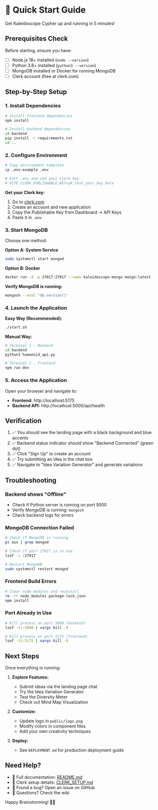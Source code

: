 # 🚀 Quick Start Guide

Get Kaleidoscope Cypher up and running in 5 minutes!

## Prerequisites Check

Before starting, ensure you have:

- [ ] Node.js 18+ installed (`node --version`)
- [ ] Python 3.8+ installed (`python3 --version`)
- [ ] MongoDB installed or Docker for running MongoDB
- [ ] Clerk account (free at clerk.com)

## Step-by-Step Setup

### 1. Install Dependencies

```bash
# Install frontend dependencies
npm install

# Install backend dependencies
cd backend
pip install -r requirements.txt
cd ..
```

### 2. Configure Environment

```bash
# Copy environment template
cp .env.example .env

# Edit .env and add your Clerk key
# VITE_CLERK_PUBLISHABLE_KEY=pk_test_your_key_here
```

**Get your Clerk key:**
1. Go to [clerk.com](https://clerk.com)
2. Create an account and new application
3. Copy the Publishable Key from Dashboard → API Keys
4. Paste it in `.env`

### 3. Start MongoDB

Choose one method:

**Option A: System Service**
```bash
sudo systemctl start mongod
```

**Option B: Docker**
```bash
docker run -d -p 27017:27017 --name kaleidoscope-mongo mongo:latest
```

**Verify MongoDB is running:**
```bash
mongosh --eval "db.version()"
```

### 4. Launch the Application

**Easy Way (Recommended):**
```bash
./start.sh
```

**Manual Way:**
```bash
# Terminal 1 - Backend
cd backend
python3 humanoid_api.py

# Terminal 2 - Frontend
npm run dev
```

### 5. Access the Application

Open your browser and navigate to:
- **Frontend:** http://localhost:5175
- **Backend API:** http://localhost:5000/api/health

## Verification

1. ✅ You should see the landing page with a black background and blue accents
2. ✅ Backend status indicator should show "Backend Connected" (green dot)
3. ✅ Click "Sign Up" to create an account
4. ✅ Try submitting an idea in the chat box
5. ✅ Navigate to "Idea Variation Generator" and generate variations

## Troubleshooting

### Backend shows "Offline"
- Check if Python server is running on port 5000
- Verify MongoDB is running: `mongosh`
- Check backend logs for errors

### MongoDB Connection Failed
```bash
# Check if MongoDB is running
ps aux | grep mongod

# Check if port 27017 is in use
lsof -i :27017

# Restart MongoDB
sudo systemctl restart mongod
```

### Frontend Build Errors
```bash
# Clear node modules and reinstall
rm -rf node_modules package-lock.json
npm install
```

### Port Already in Use
```bash
# Kill process on port 5000 (backend)
lsof -ti:5000 | xargs kill -9

# Kill process on port 5175 (frontend)
lsof -ti:5175 | xargs kill -9
```

## Next Steps

Once everything is running:

1. **Explore Features:**
   - Submit ideas via the landing page chat
   - Try the Idea Variation Generator
   - Test the Diversity Meter
   - Check out Mind Map Visualization

2. **Customize:**
   - Update logo in `public/logo.png`
   - Modify colors in component files
   - Add your own creativity techniques

3. **Deploy:**
   - See `DEPLOYMENT.md` for production deployment guide

## Need Help?

- 📖 Full documentation: [README.md](./README.md)
- 🔐 Clerk setup details: [CLERK_SETUP.md](./CLERK_SETUP.md)
- 🐛 Found a bug? Open an issue on GitHub
- 💬 Questions? Check the wiki

Happy Brainstorming! 🎨✨
